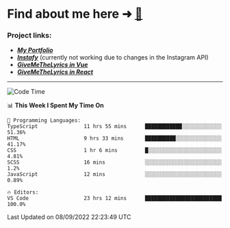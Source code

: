 # Find about me here ➜ [🧑](https://pauabella.dev)

### Project links:
- ***[My Portfolio](https://pauabella.dev)***
- ***[Instafy](https://instafy.me)*** (currently not working due to changes in the Instagram API)
- ***[GiveMeTheLyrics in Vue](https://lyrics.pauabella.dev)***
- ***[GiveMeTheLyrics in React](https://pauabella.dev/GiveMeTheLyrics)***

---
<!--START_SECTION:waka-->
![Code Time](http://img.shields.io/badge/Code%20Time-1%2C417%20hrs%202%20mins-blue)

📊 **This Week I Spent My Time On** 

```text
💬 Programming Languages: 
TypeScript               11 hrs 55 mins      ████████████░░░░░░░░░░░░░   51.36% 
HTML                     9 hrs 33 mins       ██████████░░░░░░░░░░░░░░░   41.17% 
CSS                      1 hr 6 mins         █░░░░░░░░░░░░░░░░░░░░░░░░   4.81% 
SCSS                     16 mins             ░░░░░░░░░░░░░░░░░░░░░░░░░   1.2% 
JavaScript               12 mins             ░░░░░░░░░░░░░░░░░░░░░░░░░   0.89%

🔥 Editors: 
VS Code                  23 hrs 12 mins      █████████████████████████   100.0%

```


 Last Updated on 08/09/2022 22:23:49 UTC
<!--END_SECTION:waka-->
